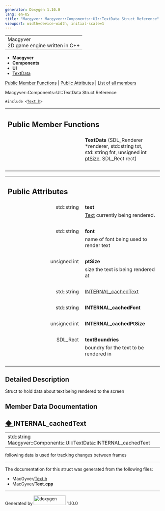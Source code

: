 ```yaml
---
generator: Doxygen 1.10.0
lang: en-US
title: "Macgyver: Macgyver::Components::UI::TextData Struct Reference"
viewport: width=device-width, initial-scale=1
---
```


<div id="top">

<div id="titlearea">

<table data-cellspacing="0" data-cellpadding="0">
<colgroup>
<col style="width: 100%" />
</colgroup>
<tbody>
<tr id="projectrow" class="odd">
<td id="projectalign"><div id="projectname">
Macgyver
</div>
<div id="projectbrief">
2D game engine written in C++
</div></td>
</tr>
</tbody>
</table>

</div>

<div id="main-nav">

</div>

<div id="nav-path" class="navpath">

- **Macgyver**
- **Components**
- **UI**
- <a href="struct_macgyver_1_1_components_1_1_u_i_1_1_text_data.html"
  class="el">TextData</a>

</div>

</div>

<div class="header">

<div class="summary">

[Public Member Functions](#pub-methods) \| [Public
Attributes](#pub-attribs) \| [List of all
members](struct_macgyver_1_1_components_1_1_u_i_1_1_text_data-members.html)

</div>

<div class="headertitle">

<div class="title">

Macgyver::Components::UI::TextData Struct Reference

</div>

</div>

</div>

<div class="contents">

`#include <`<a href="_text_8h_source.html" class="el"><code>Text.h</code></a>`>`

<table class="memberdecls">
<colgroup>
<col style="width: 50%" />
<col style="width: 50%" />
</colgroup>
<tbody>
<tr class="odd heading">
<td colspan="2"><h2 id="public-member-functions"
class="groupheader"><span id="pub-methods"></span> Public Member
Functions</h2></td>
</tr>
<tr id="r_a53fff2e180b23670655d1144b530b0d6"
class="even memitem:a53fff2e180b23670655d1144b530b0d6">
<td class="memItemLeft" style="text-align: right;"
data-valign="top"><span id="a53fff2e180b23670655d1144b530b0d6"></span>
 </td>
<td class="memItemRight" data-valign="bottom"><strong>TextData</strong>
(SDL_Renderer *renderer, std::string txt, std::string fnt, unsigned int
<a href="#a53f25e47d34ec0e2598cb52c023a7a95" class="el">ptSize</a>,
SDL_Rect rect)</td>
</tr>
<tr class="odd separator:a53fff2e180b23670655d1144b530b0d6">
<td colspan="2" class="memSeparator"> </td>
</tr>
</tbody>
</table>

<table class="memberdecls">
<colgroup>
<col style="width: 50%" />
<col style="width: 50%" />
</colgroup>
<tbody>
<tr class="odd heading">
<td colspan="2"><h2 id="public-attributes" class="groupheader"><span
id="pub-attribs"></span> Public Attributes</h2></td>
</tr>
<tr id="r_aeed5e9eaeab783aedf28b5ffd204a689"
class="even memitem:aeed5e9eaeab783aedf28b5ffd204a689">
<td class="memItemLeft" style="text-align: right;"
data-valign="top"><span id="aeed5e9eaeab783aedf28b5ffd204a689"></span>
std::string </td>
<td class="memItemRight" data-valign="bottom"><strong>text</strong></td>
</tr>
<tr class="odd memdesc:aeed5e9eaeab783aedf28b5ffd204a689">
<td class="mdescLeft"> </td>
<td class="mdescRight"><a
href="struct_macgyver_1_1_components_1_1_u_i_1_1_text.html"
class="el">Text</a> currently being rendered.<br />
</td>
</tr>
<tr class="even separator:aeed5e9eaeab783aedf28b5ffd204a689">
<td colspan="2" class="memSeparator"> </td>
</tr>
<tr id="r_a7ec87ed9e7219d2648db89305f29542c"
class="odd memitem:a7ec87ed9e7219d2648db89305f29542c">
<td class="memItemLeft" style="text-align: right;"
data-valign="top"><span id="a7ec87ed9e7219d2648db89305f29542c"></span>
std::string </td>
<td class="memItemRight" data-valign="bottom"><strong>font</strong></td>
</tr>
<tr class="even memdesc:a7ec87ed9e7219d2648db89305f29542c">
<td class="mdescLeft"> </td>
<td class="mdescRight">name of font being used to render text<br />
</td>
</tr>
<tr class="odd separator:a7ec87ed9e7219d2648db89305f29542c">
<td colspan="2" class="memSeparator"> </td>
</tr>
<tr id="r_a53f25e47d34ec0e2598cb52c023a7a95"
class="even memitem:a53f25e47d34ec0e2598cb52c023a7a95">
<td class="memItemLeft" style="text-align: right;"
data-valign="top"><span id="a53f25e47d34ec0e2598cb52c023a7a95"></span>
unsigned int </td>
<td class="memItemRight"
data-valign="bottom"><strong>ptSize</strong></td>
</tr>
<tr class="odd memdesc:a53f25e47d34ec0e2598cb52c023a7a95">
<td class="mdescLeft"> </td>
<td class="mdescRight">size the text is being rendered at<br />
</td>
</tr>
<tr class="even separator:a53f25e47d34ec0e2598cb52c023a7a95">
<td colspan="2" class="memSeparator"> </td>
</tr>
<tr id="r_a1762f7a47312594561cbd2818a259bc8"
class="odd memitem:a1762f7a47312594561cbd2818a259bc8">
<td class="memItemLeft" style="text-align: right;"
data-valign="top">std::string </td>
<td class="memItemRight" data-valign="bottom"><a
href="#a1762f7a47312594561cbd2818a259bc8"
class="el">INTERNAL_cachedText</a></td>
</tr>
<tr class="even separator:a1762f7a47312594561cbd2818a259bc8">
<td colspan="2" class="memSeparator"> </td>
</tr>
<tr id="r_ada936f2caccf604e78f53d5979bd4e4f"
class="odd memitem:ada936f2caccf604e78f53d5979bd4e4f">
<td class="memItemLeft" style="text-align: right;"
data-valign="top"><span id="ada936f2caccf604e78f53d5979bd4e4f"></span>
std::string </td>
<td class="memItemRight"
data-valign="bottom"><strong>INTERNAL_cachedFont</strong></td>
</tr>
<tr class="even separator:ada936f2caccf604e78f53d5979bd4e4f">
<td colspan="2" class="memSeparator"> </td>
</tr>
<tr id="r_ad544ca9d278db1cafa0f7d93dddeec8f"
class="odd memitem:ad544ca9d278db1cafa0f7d93dddeec8f">
<td class="memItemLeft" style="text-align: right;"
data-valign="top"><span id="ad544ca9d278db1cafa0f7d93dddeec8f"></span>
unsigned int </td>
<td class="memItemRight"
data-valign="bottom"><strong>INTERNAL_cachedPtSize</strong></td>
</tr>
<tr class="even separator:ad544ca9d278db1cafa0f7d93dddeec8f">
<td colspan="2" class="memSeparator"> </td>
</tr>
<tr id="r_afa8e9a0b8fc0ba2e20086e8bee510254"
class="odd memitem:afa8e9a0b8fc0ba2e20086e8bee510254">
<td class="memItemLeft" style="text-align: right;"
data-valign="top"><span id="afa8e9a0b8fc0ba2e20086e8bee510254"></span>
SDL_Rect </td>
<td class="memItemRight"
data-valign="bottom"><strong>textBoundries</strong></td>
</tr>
<tr class="even memdesc:afa8e9a0b8fc0ba2e20086e8bee510254">
<td class="mdescLeft"> </td>
<td class="mdescRight">boundry for the text to be rendered in<br />
</td>
</tr>
<tr class="odd separator:afa8e9a0b8fc0ba2e20086e8bee510254">
<td colspan="2" class="memSeparator"> </td>
</tr>
</tbody>
</table>

<span id="details"></span>

## Detailed Description

<div class="textblock">

Struct to hold data about text being rendered to the screen

</div>

## Member Data Documentation

<span id="a1762f7a47312594561cbd2818a259bc8"></span>

## <span class="permalink">[◆ ](#a1762f7a47312594561cbd2818a259bc8)</span>INTERNAL_cachedText

<div class="memitem">

<div class="memproto">

|                                                                     |
|---------------------------------------------------------------------|
| std::string Macgyver::Components::UI::TextData::INTERNAL_cachedText |

</div>

<div class="memdoc">

following data is used for tracking changes between frames

</div>

</div>

------------------------------------------------------------------------

The documentation for this struct was generated from the following
files:

- MacGyver/<a href="_text_8h_source.html" class="el">Text.h</a>
- MacGyver/**Text.cpp**

</div>

------------------------------------------------------------------------

<span class="small">Generated
by [<img src="doxygen.svg" class="footer" width="104" height="31"
alt="doxygen" />](https://www.doxygen.org/index.html) 1.10.0</span>
